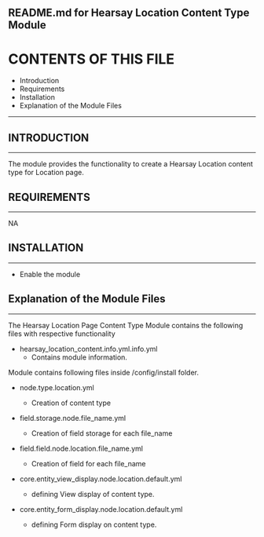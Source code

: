 README.md for Hearsay Location Content Type Module
-------------------------------------

# CONTENTS OF THIS FILE

  - Introduction
  - Requirements
  - Installation
  - Explanation of the Module Files

---------------------

## INTRODUCTION
------------

The module provides the functionality to create a Hearsay Location content type for Location page.



## REQUIREMENTS
------------

NA


## INSTALLATION
------------

- Enable the module


## Explanation of the Module Files
--------------------------------

The Hearsay Location Page Content Type Module contains the following files with respective functionality

- hearsay_location_content.info.yml.info.yml
  - Contains module information.


Module contains following files inside /config/install folder.

- node.type.location.yml
  - Creation of content type

- field.storage.node.file_name.yml
  - Creation of field storage for each file_name
    
- field.field.node.location.file_name.yml
  - Creation of field for each file_name

- core.entity_view_display.node.location.default.yml
  - defining View display of content type.

- core.entity_form_display.node.location.default.yml
  - defining Form display on content type.